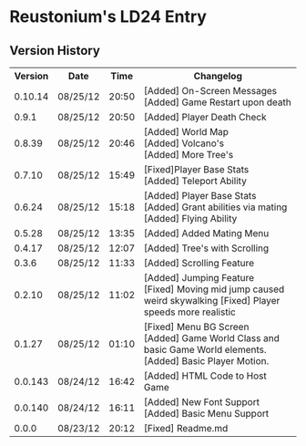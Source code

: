 Reustonium's LD24 Entry
=======================
Version History
---------------
<table>
  <tr>
    <th>Version</th><th>Date</th><th>Time</th><th>Changelog</th>
  </tr>

  <tr>
    <td>0.10.14</td><td>08/25/12</td><td>20:50</td><td>[Added] On-Screen Messages <br/>[Added] Game Restart upon death</td>
  </tr>
  
  <tr>
    <td>0.9.1</td><td>08/25/12</td><td>20:50</td><td>[Added] Player Death Check</td>
  </tr>
  
  <tr>
    <td>0.8.39</td><td>08/25/12</td><td>20:46</td><td>[Added] World Map <br/>[Added] Volcano's <br/>[Added] More Tree's</td>
  </tr>
  
  <tr>
    <td>0.7.10</td><td>08/25/12</td><td>15:49</td><td>[Fixed]Player Base Stats <br/>[Added] Teleport Ability</td>
  </tr>
  
  <tr>
    <td>0.6.24</td><td>08/25/12</td><td>15:18</td><td>[Added] Player Base Stats <br/> [Added] Grant abilities via mating <br/>[Added] Flying Ability</td>
  </tr>
  
  <tr>
    <td>0.5.28</td><td>08/25/12</td><td>13:35</td><td>[Added] Added Mating Menu</td>
  </tr>
  
  <tr>
    <td>0.4.17</td><td>08/25/12</td><td>12:07</td><td>[Added] Tree's with Scrolling</td>
  </tr>
  
  <tr>
    <td>0.3.6</td><td>08/25/12</td><td>11:33</td><td>[Added] Scrolling Feature</td>
  </tr>
  
  <tr>
    <td>0.2.10</td><td>08/25/12</td><td>11:02</td><td>[Added] Jumping Feature <br/> [Fixed] Moving mid jump caused weird skywalking [Fixed] Player speeds more realistic</td>
  </tr>
  
  <tr>
    <td>0.1.27</td><td>08/25/12</td><td>01:10</td><td>[Fixed] Menu BG Screen <br/> [Added] Game World Class and basic Game World elements. <br/> [Added] Basic Player Motion.</td>
  </tr>
  
  <tr>
    <td>0.0.143</td><td>08/24/12</td><td>16:42</td><td>[Added] HTML Code to Host Game</td>
  </tr>
  
  <tr>
    <td>0.0.140</td><td>08/24/12</td><td>16:11</td><td>[Added] New Font Support <br/>[Added] Basic Menu Support</td>
  </tr

  <tr>
    <td>0.0.0</td><td>08/23/12</td><td>20:12</td><td>[Fixed] Readme.md</td>
  </tr>

  </table>